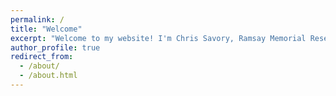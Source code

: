 ```yaml
---
permalink: /
title: "Welcome"
excerpt: "Welcome to my website! I'm Chris Savory, Ramsay Memorial Research Fellow at the Department of Chemistry at UCL. I'm a computational materials chemist, using ab initio techniques to study materials for sustainable technologies based on renewable energy applications, including photovoltaics, phosphors and Li-ion batteries. Through these techniques we can better understand the materials of today and help to design more efficient, cheaper and sustainable materials for the future."
author_profile: true
redirect_from: 
  - /about/
  - /about.html
---
```


